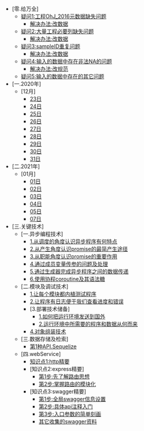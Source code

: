 * [零.给万全]
  * [疑问1:工程OhJ_2016元数据缺失问题](/给万全/工程OhJ_2016元数据缺失问题/README.md)
    * [解决办法:改数据](/给万全/工程OhJ_2016元数据缺失问题/解决办法.md)
  * [疑问2:大量工程必要列缺失问题](/给万全/必要列缺失问题/README.md)
    * [解决办法:改数据](/给万全/必要列缺失问题/解决办法.md)
  * [疑问3:sampleID重复问题](/给万全/sampleID重复问题/README.md)
    * [解决办法:改数据](/给万全/sampleID重复问题/解决办法.md)
  * [疑问4:输入的数据中存在非法NA的问题](/给万全/输入的数据中存在非法NA的问题/README.md)
    * [解决办法:改规范](/给万全/输入的数据中存在非法NA的问题/解决办法.md)  
  * [疑问5:输入的数据中存在的其它问题](/给万全/输入的数据中存在的其它问题/README.md)
* [一.2020年]
  * [12月]
    * [23日](/2020年/12月/23日/README.md)
    * [24日](/2020年/12月/24日/README.md)
    * [25日](/2020年/12月/25日/README.md)
    * [26日](/2020年/12月/26日/README.md)
    * [27日](/2020年/12月/27日/README.md)
    * [28日](/2020年/12月/28日/README.md)
    * [29日](/2020年/12月/29日/README.md)
    * [30日](/2020年/12月/30日/README.md)
    * [31日](/2020年/12月/31日/README.md)
* [二.2021年]
  * [01月]
    * [01日](/2021年/01月/01日/README.md)
    * [02日](/2021年/01月/02日/README.md)
    * [03日](/2021年/01月/03日/README.md)
    * [04日](/2021年/01月/04日/README.md)
    * [05日](/2021年/01月/05日/README.md)
    * [07日](/2021年/01月/07日/README.md)
* [三.关键技术]
  * [一.异步编程技术]
    * [1.从调度的角度认识异步程序有何特点](/关键技术/异步编程/1.从调度的角度认识异步程序有何特点/README.md)
    * [2.从产生角度认识promise的最简产生途径](/关键技术/异步编程/2.从产生角度认识promise的最简产生途径/README.md)
    * [3.从职能角度认识promise的重要作用](/关键技术/异步编程/3.从职能角度认识promise的重要作用/README.md)
    * [4.通过成员变量传参的问题及处理](/关键技术/异步编程/4.通过成员变量传参的问题及处理/README.md)
    * [5.通过生成器完成异步程序之间的数据传递](/关键技术/异步编程/5.通过生成器完成异步程序之间的数据传递/README.md)
    * [6.使用协程coroutine及其语法糖](/关键技术/异步编程/6.使用协程coroutine及其语法糖/README.md)
  * [二.模块及调试技术]
    * [1.让每个模块都内植测试程序](/关键技术/模块及调试/1.让每个模块都内植测试程序/README.md)      
    * [2.让程序有日志便于我们查看进度和错误](/关键技术/模块及调试/2.让程序有日志便于我们查看进度和错误/README.md)
    * [3.部署技术储备]
      * [1.如何把运行环境发送到国外](/关键技术/模块及调试/3.部署技术储备/1.如何把运行环境发送到国外/README.md)
      * [2.运行环境中所需要的程序和数据从何而来](/关键技术/模块及调试/3.部署技术储备/2.运行环境中所需要的程序和数据从何而来/README.md)
    * [4.对象组装技术](/关键技术/模块及调试/4.对象组装技术/README.md)
  * [三.数据存储及检索]
    * [第1种API.Sequelize](/关键技术/数据存储及检索/Sequelize/README.md)      
  * [四.webService]
    * [知识点1:http精要](/关键技术/webService/http/README.md)
    * [知识点2:express精要]
      * [第1步:先了解路由思想](/关键技术/webService/express/了解路由思想/README.md)
      * [第2步:掌握路由的模块化](/关键技术/webService/express/路由的模块化/README.md)
    * [知识点3:swagger精要]
      * [第1步:全局swagger信息设置](/关键技术/webService/swagger/全局swagger信息设置/README.md)
      * [第2步:具体api注释入门](/关键技术/webService/swagger/具体api注释入门/README.md)
      * [第3步:入口参数的简单刻画](/关键技术/webService/swagger/入口参数的简单刻画/README.md)
      * [其它收集的swagger资料](/关键技术/webService/swagger/其它收集的swagger资料/README.md)